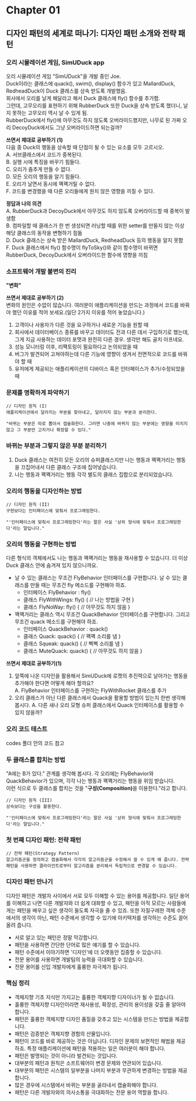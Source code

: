 # Chapter 01

## 디자인 패턴의 세계로 떠나기: 디자인 패턴 소개와 전략 패턴

### 오리 시뮬레이션 게임, SimUDuck app
오리 시뮬레이션 게임 "SimUDuck"을 개발 중인 Joe.</br>
Duck이라는 클래스에 quack(), swim(), display() 함수가 있고 MallardDuck, RedheadDuck이 Duck 클래스를 상속 받도록 개발했음.</br>
회사에서 오리를 날게 해달라고 해서 Duck 클래스에 fly() 함수를 추가함.</br>
그런데, 고무오리를 표현하기 위해 RubberDuck 또한 Duck을 상속 받도록 했더니, 날지 못하는 고무오리 역시 날 수 있게 됨.</br>
RubberDuck에서 fly()에 아무것도 하지 않도록 오버라이드했지만, 나무로 된 가짜 오리 DecoyDuck에서도 그냥 오버라이드하면 되는걸까?

<b>쓰면서 제대로 공부하기 (1)</b></br>
다음 중 Duck의 행동을 상속할 때 단점이 될 수 있는 요소를 모두 고르시오.</br>
A. 서브클래스에서 코드가 중복된다.</br>
B. 실행 시에 특징을 바꾸기 힘들다.</br>
C. 오리가 춤추게 만들 수 없다.</br>
D. 모든 오리의 행동을 알기 힘들다.</br>
E. 오리가 날면서 동시에 꽥꽥거릴 수 없다.</br>
F. 코드를 변경했을 때 다른 오리들에게 원치 않은 영향을 끼칠 수 있다.</br>

<b>정답과 나의 의견</b></br>
A. RubberDuck과 DecoyDuck에서 아무것도 하지 않도록 오버라이드할 때 중복이 발생함</br>
B. 컴파일할 때 클래스가 한 번 생성되면 러닝할 때를 위한 setter를 만들지 않는 이상 해당 클래스의 동작을 변형하기 힘듦</br>
D. Duck 클래스는 상속 받은 MallardDuck, RedheadDuck 등의 행동을 알지 못함</br>
F. Duck 클래스에서 fly() 함수명이 flyToSky()와 같이 함수명이 바뀌면 RubberDuck, DecoyDuck에서 오버라이드한 함수에 영향을 끼침

### 소프트웨어 개발 불변의 진리
<b>"변화"</b>

<b>쓰면서 제대로 공부하기 (2)</b></br>
변화의 원인은 수없이 많습니다. 여러분이 애플리케이션을 만드는 과정에서 코드를 바꿔야 했던 이유를 적어 보세요.(일단 2가지 이유를 적어 놓았습니다.)</br>
1. 고객이나 사용자가 다른 것을 요구하거나 새로운 기능을 원할 때
2. 회사에서 데이터베이스 종류를 바꾸고 데이터도 전과 다른 데서 구입하기로 했는데, 그게 지금 사용하는 데이터 포맷과 완전히 다른 경우. 생각만 해도 골치 아프네요.
3. 성능 모니터링 이후, 리팩토링이 필요하다고 논의되었을 때
4. 버그가 발견되어 고쳐야하는데 다른 기능에 영향이 생겨서 전면적으로 코드를 바꿔야 할 때
5. 유저에게 제공되는 애플리케이션의 디바이스 혹은 인터페이스가 추가/수정되었을 때

### 문제를 명확하게 파악하기
```
// 디자인 원칙 (I)
애플리케이션에서 달라지는 부분을 찾아내고, 달라지지 않는 부분과 분리한다.

"바뀌는 부분은 따로 뽑아서 캡슐화한다. 그러면 나중에 바뀌지 않는 부분에는 영향을 미치지 않고 그 부분만 고치거나 확장할 수 있다."
```

### 바뀌는 부분과 그렇지 않은 부분 분리하기
1. Duck 클래스는 여전히 모든 오리의 슈퍼클래스지만 나는 행동과 꽥꽥거리는 행동을 끄집어내서 다른 클래스 구조에 집어넣습니다.
2. 나는 행동과 꽥꽥거리는 행동 각각 별도의 클래스 집합으로 분리되었습니다.

### 오리의 행동을 디자인하는 방법
```
// 디자인 원칙 (II)
구현보다는 인터페이스에 맞춰서 프로그래밍한다.

"'인터페이스에 맞춰서 프로그래밍한다'라는 말은 사실 '상위 형식에 맞춰서 프로그래밍한다'라는 말입니다."
```

### 오리의 행동을 구현하는 방법
다른 형식의 객체에서도 나는 행동과 꽥꽥거리는 행동을 재사용할 수 있습니다. 더 이상 Duck 클래스 안에 숨겨져 있지 않으니까요.

- 날 수 있는 클래스는 무조건 FlyBehavior 인터페이스를 구현합니다. 날 수 있는 클래스를 만들 때는 무조건 fly 메소드를 구현해야 하죠.
  - 인터페이스 FlyBehavior : fly()
  - 클래스 FlyWithWings: fly() { // 나는 방법을 구현 }
  - 클래스 FlyNoWay: fly() { // 아무것도 하지 않음 }
- 꽥꽥거리는 클래스 역시 무조건 QuackBehavior 인터페이스를 구현합니다. 그리고 무조건 quack 메소드를 구현해야 하죠.
  - 인터페이스 QuackBehavior : quack()
  - 클래스 Quack: quack() { // 꽥꽥 소리를 냄 }
  - 클래스 Squeak: quack() { // 삑삑 소리를 냄 }
  - 클래스 MuteQuack: quack() { // 아무것도 하지 않음 }

<b>쓰면서 제대로 공부하기(1)</b></br>
1. 앞쪽에 나온 디자인을 활용해서 SimUDuck에 로켓의 추진력으로 날아가는 행동을 추가해야 한다면 어떻게 해야 할까요?</br>
A. FlyBehavior 인터페이스를 구현하는 FlyWithRocket 클래스를 추가 </br>
2. 오리 클래스가 아닌 다른 클래스에서 Quack을 활용할 방법이 있는지 한번 생각해 봅시다.
A. 다른 새나 오리 모형 슈퍼 클래스에서 Quack 인터페이스를 활용할 수 있지 않을까?

### 오리 코드 테스트
codes 폴더 안의 코드 참고

### 두 클래스를 합치는 방법
"A에는 B가 있다." 관계를 생각해 봅시다. 각 오리에는 FlyBehavior와 QuackBehavior가 있으며, 각각 나는 행동과 꽥꽥거리는 행동을 위임 받습니다.<br />
이런 식으로 두 클래스를 합치는 것을 "<b>구성(Composition)</b>을 이용한다."라고 합니다.
```
// 디자인 원칙 (III)
상속보다는 구성을 활용한다.

"'인터페이스에 맞춰서 프로그래밍한다'라는 말은 사실 '상위 형식에 맞춰서 프로그래밍한다'라는 말입니다."
```

### 첫 번째 디자인 패턴: 전략 패턴
```
// 전략 패턴(Strategy Pattern)
알고리즘군을 정의하고 캡슐화해서 각각의 알고리즘군을 수정해서 쓸 수 있게 해 줍니다. 전략 패턴을 사용하면 클라이언트로부터 알고리즘을 분리해서 독립적으로 변경할 수 있습니다.
```

### 디자인 패턴 만나기
디자인 패턴은 개발자 사이에서 서로 모두 이해할 수 있는 용어를 제공합니다. 일단 용어를 이해하고 나면 다른 개발자와 더 쉽게 대화할 수 있고, 패턴을 아직 모르는 사람들에게는 패턴을 배우고 싶은 생각이 들도록 자극을 줄 수 있죠. 또한 자질구레한 객체 수준에서의 생각이 아닌, 패턴 수준에서 생각할 수 있기에 아키텍처를 생각하는 수준도 끌어올려 줍니다.
- 서로 알고 있는 패턴은 정말 막강합니다.
- 패턴을 사용하면 간단한 단어로 많은 얘기를 할 수 있습니다.
- 패턴 수준에서 이야기하면 '디자인'에 더 오랫동안 집중할 수 있습니다.
- 전문 용어를 사용하면 개발팀의 능력을 극대화할 수 있습니다.
- 전문 용어를 신입 개발자에게 훌륭한 자극제가 됩니다.

### 핵심 정리
- 객체지향 기초 지식만 가지고는 훌륭한 객체지향 디자이너가 될 수 없습니다.
- 훌륭한 객체지향 디자인이라면 재사용성, 확장성, 관리의 용이성을 갖출 줄 알아야 합니다.
- 패턴은 훌륭한 객체지향 디자인 품질을 갖추고 있는 시스템을 만드는 방법을 제공합니다.
- 패턴은 검증받은 객체지향 경험의 산물입니다.
- 패턴이 코드를 바로 제공하는 것은 아닙니다. 디자인 문제의 보편적인 해법을 제공하죠. 특정 애플리케이션에 패턴을 적용하는 일은 여러분이 해야 합니다.
- 패턴은 발명되는 것이 아니라 발견되는 것입니다.
- 대부분의 패턴과 원칙은 소프트웨어이 변경 문제와 연관되어 있습니다.
- 대부분의 패턴은 시스템의 일부분을 나머지 부분과 무관하게 변경하는 방법을 제공합니다.
- 많은 경우에 시스템에서 바뀌는 부분을 골라내서 캡슐화해야 합니다.
- 패턴은 다른 개발자와의 의사소통을 극대화하는 전문 용어 역할을 합니다.